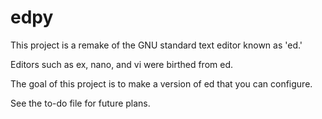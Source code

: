 # edpy

This project is a remake of the GNU standard text editor known as 'ed.'

Editors such as ex, nano, and vi were birthed from ed. 

The goal of this project is to make a version of ed that you can configure. 

See the to-do file for future plans.
